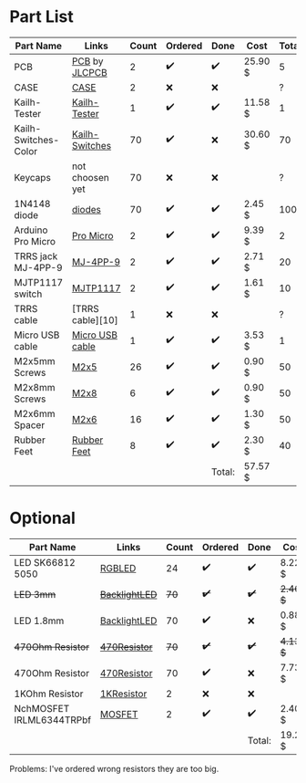 # Part List

| Part Name            | Links                   | Count       | Ordered            | Done               | Cost        | TotalCount | Price/Board |
| -------------------- | ----------------------- | ----------- | ------------------ | ------------------ | ----------- | ---------- |  ---------- |
| PCB                  |[PCB][1] by [JLCPCB][1b] | 2           | :heavy_check_mark: | :heavy_check_mark: | 25.90 $     | 5          | 10.36 $     |
| CASE                 |[CASE][2]                | 2           | :x:                | :x:                |             | ?          | ?           |
| Kailh-Tester         |[Kailh-Tester][3]        | 1           | :heavy_check_mark: | :heavy_check_mark: | 11.58 $     | 1          | 0 $         |
| Kailh-Switches-Color |[Kailh-Switches][4]      | 70          | :heavy_check_mark: | :x:                | 30.60 $     | 70         | 30.60 $     |
| Keycaps              |not choosen yet          | 70          | :x:                | :x:                |             | ?          | ?           |
| 1N4148 diode         |[diodes][6]              | 70          | :heavy_check_mark: | :heavy_check_mark: | 2.45 $      | 100        | 1.72 $      |
| Arduino Pro Micro    |[Pro Micro][7]           | 2           | :heavy_check_mark: | :heavy_check_mark: | 9.39 $      | 2          | 9.39 $      |
| TRRS jack MJ-4PP-9   |[MJ-4PP-9][8]            | 2           | :heavy_check_mark: | :heavy_check_mark: | 2.71 $      | 20         | 0.27 $      |
| MJTP1117 switch      |[MJTP1117][9]            | 2           | :heavy_check_mark: | :heavy_check_mark: | 1.61 $      | 10         | 0.32 $      |
| TRRS cable           |[TRRS cable][10]         | 1           | :x:                | :x:                |             | ?          | ?           |
| Micro USB cable      |[Micro USB cable][11]    | 1           | :heavy_check_mark: | :heavy_check_mark: | 3.53 $      | 1          | 3.53 $      |
| M2x5mm Screws        |[M2x5][12]               | 26          | :heavy_check_mark: | :heavy_check_mark: | 0.90 $      | 50         | 0.47 $      |
| M2x8mm Screws        |[M2x8][12]               | 6           | :heavy_check_mark: | :heavy_check_mark: | 0.90 $      | 50         | 0.11 $      |
| M2x6mm Spacer        |[M2x6][13]               | 16          | :heavy_check_mark: | :heavy_check_mark: | 1.30 $      | 50         | 0.42 $      |
| Rubber Feet          |[Rubber Feet][14]        | 8           | :heavy_check_mark: | :heavy_check_mark: | 2.30 $      | 40         | 0.46 $      |
|                      |                         |             |                    | Total:             | 57.57 $     |            | 57,65 $     |

# Optional

| Part Name                | Links                | Count       | Ordered            | Done               | Cost        | TotalCount | Price/Board |
| ------------------------ | -------------------- | ----------- | ------------------ | ------------------ | ----------- | ---------- |  ---------- |
| LED SK66812 5050         |[RGBLED][15]          | 24          | :heavy_check_mark: | :heavy_check_mark: | 8.22 $      | 100        | 1.97 $      |
|~~LED 3mm~~               |~~[BacklightLED][16]~~| ~~70~~      | ~~:heavy_check_mark:~~| ~~:heavy_check_mark:~~ | ~~2.46 $~~ |      |             |
| LED 1.8mm                |[BacklightLED][16b]   | 70          | :heavy_check_mark: | :x:                | 0.88 $      | 100        | 0.62 $      |
|~~470Ohm Resistor~~       |~~[470Resistor][17]~~ | ~~70~~      |~~:heavy_check_mark:~~ | ~~:heavy_check_mark:~~ | ~~4.13 $~~ |      |             |
| 470Ohm Resistor          |[470Resistor][17b]    | 70          | :heavy_check_mark: | :x:                | 7.73 $      | 200        | 2.70        |
| 1KOhm Resistor           |[1KResistor][17]      | 2           | :x:                | :x:                |             | ?          | ?           |
| NchMOSFET IRLML6344TRPbf |[MOSFET][18]          | 2           | :heavy_check_mark: | :heavy_check_mark: | 2.40 $      | 20         | 0.24 $      |
|                          |                      |             |                    | Total:             | 19.23 $     |            | 5.53 $      |

Problems: I've ordered wrong resistors they are too big.


[1]:https://github.com/omkbd/ErgoDash/tree/master/PCB
[1b]:https://support.jlcpcb.com
[2]:https://github.com/omkbd/ErgoDash/tree/master/Case
[3]:https://de.aliexpress.com/item/33004266279.html
[4]:https://de.aliexpress.com/item/32879369291.html
[5]:https://needs_to_repleced.de
[6]:https://de.aliexpress.com/item/1934432186.html
[7]:https://de.aliexpress.com/item/1005001621886380.html
[8]:https://de.aliexpress.com/item/32368285821.html
[9]:https://de.aliexpress.com/item/1005001342833282.html
[11]:https://de.aliexpress.com/item/4000311331611.html
[12]:https://de.aliexpress.com/item/10000181324125.html
[13]:https://de.aliexpress.com/item/4000239735518.html
[14]:https://de.aliexpress.com/item/33030992785.html
[15]:https://de.aliexpress.com/item/32527626500.html
[16]:https://de.aliexpress.com/item/32281183062.html
[16b]:https://de.aliexpress.com/item/32791278183.html
[17]:https://de.aliexpress.com/item/1005002005031759.html
[17b]:https://www.amazon.de/gp/product/B00YW4DTRG/ref=ppx_yo_dt_b_asin_title_o00_s00
[18]:https://de.aliexpress.com/item/4001079662735.html
